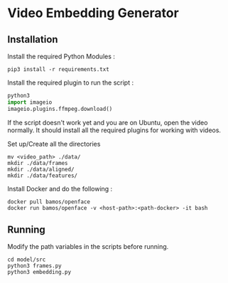 # Video Embedding Generator

## Installation
Install the required Python Modules :
```shell
pip3 install -r requirements.txt
```
Install the required plugin to run the script :
```python
python3  
import imageio
imageio.plugins.ffmpeg.download()
```
If the script doesn't work yet and you are on Ubuntu, open the video normally. It should install all the required plugins for working with videos.

Set up/Create all the directories
```shell
mv <video_path> ./data/
mkdir ./data/frames
mkdir ./data/aligned/
mkdir ./data/features/
```
Install Docker and do the following :
```shell
docker pull bamos/openface
docker run bamos/openface -v <host-path>:<path-docker> -it bash
```

## Running
Modify the path variables in the scripts before running.
```shell
cd model/src
python3 frames.py
python3 embedding.py
```
